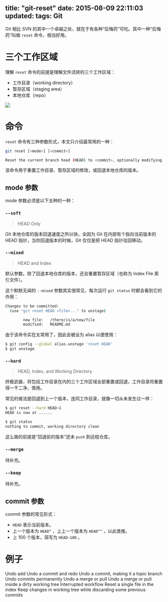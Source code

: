 title: "git-reset"
date: 2015-08-09 22:11:03
updated: 
tags: Git
---

Git 相比 SVN 的其中一个卓越之处，就在于有各种“后悔药”可吃。其中一种“后悔药”叫做 `reset` 命令，相当好用。

# 三个工作区域

理解 `reset` 命令的前提是理解文件流转的三个工作区域：

* 工作目录（working directory）
* 暂存区域（staging area）
* 本地仓库（repo）

![](https://git-scm.com/figures/18333fig0106-tn.png)

# 命令

`reset` 命令有三种参数形式，本文只介绍最常用的一种：

```bash
git reset [<mode>] [<commit>]

Reset the current branch head (HEAD) to <commit>, optionally modifying index and working tree to match.
```

该命令用于重置工作目录、暂存区域的修改，或回退本地仓库的版本。

## mode 参数

mode 参数必须是以下五种的一种：

### `--soft`

> HEAD Only

Git 本地仓库的版本回退速度之所以快，全因为 Git 在内部有个指向当前版本的 HEAD 指针，当你回退版本的时候，Git 仅仅是把 HEAD 指针往回移动。

### `--mixed`

> HEAD and Index

默认参数。除了回退本地仓库的版本，还会重置暂存区域（也称为 Index File 索引文件）。

这个默默无闻的 `--mixed` 参数其实很常见，每次运行 `git status` 时都会看到它的作用：

```bash
Changes to be committed:
  (use "git reset HEAD <file>..." to unstage)

        new file:   /there/is/a/new/file
        modified:   README.md
```

由于该命令实在太常用了，因此会被设为 alias 以便使用：

```bash
$ git config --global alias.unstage 'reset HEAD'
$ git unstage
```

### `--hard`

> HEAD, Index, and Working Directory

终极武器，将包括工作目录在内的三个工作区域全部重置或回退，工作目录将重置得一干二净，慎用。

常见的做法是回退到上一个版本，连同工作目录，就像一切从未发生过一样：

```bash
$ git reset --hard HEAD~1
HEAD is now at ......

$ git status
nothing to commit, working directory clean
```

这么做的前提是“回退前的版本”还未 `push` 到远程仓库。

### `--merge`

待补充。

### `--keep`

待补充。

## commit 参数

commit 参数的常见形式：

* `HEAD` 表示当前版本。
* 上一个版本为 `HEAD^` ，上上一个版本为 `HEAD^^` ，以此类推。
* 上 100 个版本，简写为 `HEAD~100` 。

# 例子

Undo add
Undo a commit and redo
Undo a commit, making it a topic branch
Undo commits permanently
Undo a merge or pull
Undo a merge or pull inside a dirty working tree
Interrupted workflow
Reset a single file in the index
Keep changes in working tree while discarding some previous commits